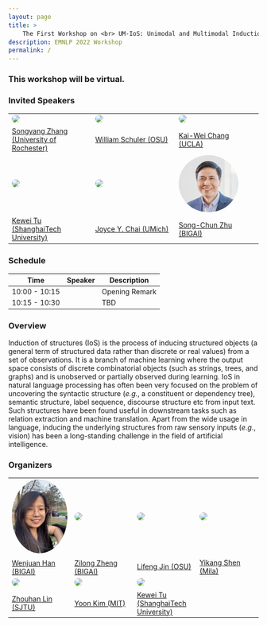 ```yaml
---
layout: page
title: >
    The First Workshop on <br> UM-IoS: Unimodal and Multimodal Induction of Linguistic Structures
description: EMNLP 2022 Workshop
permalink: /
---
```


### This workshop will be virtual.

### Invited Speakers

<speaker>
    <table>
        <tbody>
        <tr>
            <td width="25%"><a href="https://sy-zhang.github.io/"><img src="images/speakers/SongyangZhang.png" width="120px" align="bottom" style="border-radius: 50%"></a></td>
            <td width="25%"><a href="https://www.asc.ohio-state.edu/schuler.77/?_gl=1*ulhd76*_ga*MjI2MDQ2NTQuMTYzNDg2NjI1Ng..*_ga_09WC99HMPE*MTYzNDg2NjM5MS4xLjAuMTYzNDg2NjM5MS4w"><img src="images/speakers/williamschuler.jpg" width="120px" align="bottom" style="border-radius: 50%"></a></td>
            <td width="25%"><a href="http://web.cs.ucla.edu/~kwchang/"><img src="images/speakers/kaiwei.jpg" width="120px" align="bottom" style="border-radius: 50%"></a></td>
        </tr>
        <tr>
            <td><a href="https://sy-zhang.github.io/">Songyang Zhang <br> (University of Rochester)</a></td>
            <td><a href="https://www.asc.ohio-state.edu/schuler.77/?_gl=1*ulhd76*_ga*MjI2MDQ2NTQuMTYzNDg2NjI1Ng..*_ga_09WC99HMPE*MTYzNDg2NjM5MS4xLjAuMTYzNDg2NjM5MS4w">William Schuler (OSU)</a></td>
            <td><a href="http://web.cs.ucla.edu/~kwchang/">Kai-Wei Chang (UCLA)</a></td>              
        </tr>
        <tr>
            <td width="25%"><a href="http://faculty.sist.shanghaitech.edu.cn/faculty/tukw/"><img src="images/speakers/kewei.jpg" width="120px" align="bottom" style="border-radius: 50%"></a></td>
            <td width="25%"><a href="https://web.eecs.umich.edu/~chaijy/"><img src="images/speakers/joycechai.jpg" width="120px" align="bottom" style="border-radius: 50%"></a></td>
            <td width="25%"><a href="http://www.stat.ucla.edu/~sczhu/"><img src="images/speakers/songchun.png" width="120px" align="bottom" style="border-radius: 50%"></a></td>
        </tr>
        <tr>
            <td><a href="http://faculty.sist.shanghaitech.edu.cn/faculty/tukw/">Kewei Tu <br> (ShanghaiTech University)</a></td>            
            <td><a href="https://web.eecs.umich.edu/~chaijy/">Joyce Y. Chai (UMich)</a></td>              
            <td><a href="http://www.stat.ucla.edu/~sczhu/"> Song-Chun Zhu (BIGAI)</a></td>
        </tr>
        </tbody>
    </table>
</speaker>

### Schedule

| Time | Speaker | Description |
| --- | ----------- | ---------------------- |
| 10:00 - 10:15 |  | Opening Remark |
| 10:15 - 10:30 |  | TBD |

### Overview

Induction of structures (IoS) is the process of inducing structured objects (a general term of structured data rather than discrete or real values) from a set of observations. It is a branch of machine learning where the output space consists of discrete combinatorial objects (such as strings, trees, and graphs) and is unobserved or partially observed during learning. IoS in natural language processing has often been very focused on the problem of uncovering the syntactic structure (*e.g.*, a constituent or dependency tree), semantic structure, label sequence, discourse structure etc from input text. Such structures have been found useful in downstream tasks such as relation extraction and machine translation. Apart from the wide usage in language, inducing the underlying structures from raw sensory inputs (*e.g.*, vision) has been a long-standing challenge in the field of artificial intelligence.


### Organizers

<speaker>
    <table>
        <tbody>
        <tr>
            <td width="25%"><a href="http://hanwenjuan.com/"><img src="images/speakers/wenjuanhan.jpg" width="120px" align="bottom" style="border-radius: 50%"></a></td>
            <td width="25%"><a href="https://zilongzheng.github.io/"><img src="images/speakers/zilong.JPG" width="120px" align="bottom" style="border-radius: 50%"></a></td>
            <td width="25%"><a href="https://lifengjin.github.io/"><img src="images/speakers/lifengjin.jpg" width="120px" align="bottom" style="border-radius: 50%"></a></td>
            <td width="25%"><a href="https://scholar.google.com/citations?user=qff5rRYAAAAJ&hl=en"><img src="images/speakers/yikang.jpg" width="120px" align="bottom" style="border-radius: 50%"></a></td>
        </tr>
        <tr>
            <td><a href="http://hanwenjuan.com/">Wenjuan Han<sup></sup> (BIGAI)</a></td>              
            <td><a href="https://zilongzheng.github.io/">Zilong Zheng<sup></sup> (BIGAI)</a></td>
            <td><a href="https://lifengjin.github.io/">Lifeng Jin (OSU)</a></td>
            <td><a href="https://scholar.google.com/citations?user=qff5rRYAAAAJ&hl=en">Yikang Shen (Mila)</a></td>
        </tr>
        <tr>
            <td width="25%"><a href="https://hantek.github.io/"><img src="images/speakers/zhouhanlin.jpg" width="120px" align="bottom" style="border-radius: 50%"></a></td>
            <td width="25%"><a href="https://people.csail.mit.edu/yoonkim/"><img src="images/speakers/yoonkim.jpg" width="120px" align="bottom" style="border-radius: 50%"></a></td>
            <td width="25%"><a href="http://faculty.sist.shanghaitech.edu.cn/faculty/tukw/"><img src="images/speakers/kewei.jpg" width="120px" align="bottom" style="border-radius: 50%"></a></td>
        </tr>
        <tr>
            <td><a href="https://hantek.github.io/">Zhouhan Lin (SJTU)</a></td>
            <td><a href="https://people.csail.mit.edu/yoonkim/"> Yoon Kim (MIT)</a></td>
            <td><a href="http://faculty.sist.shanghaitech.edu.cn/faculty/tukw/">Kewei Tu <br> (ShanghaiTech University)</a></td>
        </tr>
        </tbody>
    </table>
</speaker>
